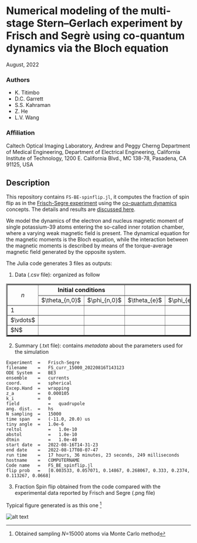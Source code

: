 # Numerical modeling of the multi-stage Stern–Gerlach experiment by Frisch and Segrè using co-quantum dynamics via the Bloch equation

August, 2022

### Authors

 - K. Titimbo
 - D.C. Garrett
 - S.S. Kahraman
 - Z. He
 - L.V. Wang

### Affiliation

Caltech Optical Imaging Laboratory, Andrew and Peggy Cherng Department of Medical Engineering, Department of Electrical Engineering, California Institute of Technology, 1200 E. California Blvd., MC 138-78, Pasadena, CA 91125, USA


## Description

This repository contains `FS-BE-spinflip.jl`, it computes the fraction of spin flip as in the [Frisch-Segre experiment](https://link.springer.com/article/10.1007/BF01335699) using the [co-quantum dynamics](https://arxiv.org/abs/2208.06471) concepts. The details and results are [discussed here](https://arxiv.org/abs/2208.13444).

We model the dynamics of the electron and nucleus magnetic moment of single potassium-39 atoms entering the so-called inner rotation chamber, where a varying weak magnetic field is present. The dynamical equation for the magnetic moments is the Bloch equation, while the interaction between the magnetic moments is described by means of the torque-average magnetic field generated by the opposite system.

The Julia code generates 3 files as outputs:
1. Data (.csv file): organized as follow

<table class="centerTable" border="3">
  <tr>
    <td rowspan="2" style="text-align:center;"><i>n<i><//td>
    <td colspan="2" style="text-align:center;"><b>Initial conditions<b></td>
    <th style="text-align:center;" colspan="5" >$I_{1}$</th>
    <td colspan="5" >$...$</td>
    <th colspan="5" >$I_{8}$</th>
  </tr>
  <tr>
    <td>$\theta_{n,0}$</td>
    <td>$\phi_{n,0}$</td>
    <td>$\theta_{e}$</td>
    <td>$\phi_{e}$</td>
    <td>$\theta_{n}$</td>
    <td>$\phi_{n}$</td>
    <td><i>flip<i></td>
    <td colspan="5" style="text-align:center;">...</td>
    <td>$\theta_{e}$</td>
    <td>$\phi_{e}$</td>
    <td>$\theta_{n}$</td>
    <td>$\phi_{n}$</td>
    <td><i>flip<i></td>
  </tr>
  <tr>
    <td>1</td>
    <td></td>
    <td></td>
    <td></td>
    <td></td>
    <td></td>
    <td></td>
    <td></td>
    <td colspan="5"> </td>
    <td> </td>
    <td> </td>
    <td> </td>
    <td> </td>
    <td> </td>
  </tr>
  <tr>
    <td>$\vdots$</td>
    <td></td>
    <td></td>
    <td></td>
    <td></td>
    <td></td>
    <td></td>
    <td></td>
    <td colspan="5"> </td>
    <td> </td>
    <td> </td>
    <td> </td>
    <td> </td>
    <td> </td>
  </tr>
  <tr>
    <td>$N$</td>
    <td></td>
    <td></td>
    <td></td>
    <td></td>
    <td></td>
    <td></td>
    <td></td>
    <td colspan="5"> </td>
    <td> </td>
    <td> </td>
    <td> </td>
    <td> </td>
    <td> </td>
  </tr>
</table>


2. Summary (.txt file): contains *metadata* about the parameters used for the simulation
```
Experiment 	=	Frisch-Segre 
filename	=	FS_curr_15000_20220816T143123 
ODE System	=	BE3 
ensemble	=	currents 
coord.  	=	spherical 
Excep.Hand	=	wrapping 
z_a	        =	0.000105 
k_i	        =	0 
field	        =	quadrupole 
ang. dist.	=	hs 
N sampling	=	15000 
time span	=	(-11.0, 20.0) us 
tiny angle	=	1.0e-6 
reltol	        =	1.0e-10 
abstol	        =	1.0e-10 
dtmin	        =	1.0e-40 
start date	=	2022-08-16T14-31-23
end date	=	2022-08-17T08-07-47
run time	=	17 hours, 36 minutes, 23 seconds, 249 milliseconds 
hostname	=	COMPUTERNAME 
Code name	=	FS_BE_spinflip.jl 
flip prob	=	[0.003533, 0.057071, 0.14867, 0.268067, 0.333, 0.2374, 0.113267, 0.0668]
```
     
3. Fraction Spin flip obtained from the code compared with the experimental data reported by Frisch and Segre (.png file)


Typical figure generated is as this one [^1] 

![alt text](https://github.com/ktitimbo/FrischSegre-CQD-BE/blob/main/FS_curr_15000_20220816T143123.png?raw=true)


[^1]: Obtained sampling *N*=15000 atoms via Monte Carlo method
